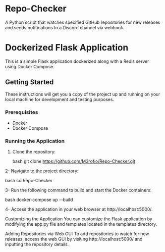 # Repo-Checker
A Python script that watches specified GitHub repositories for new releases and sends notifications to a Discord channel via webhook.

# Dockerized Flask Application

This is a simple Flask application dockerized along with a Redis server using Docker Compose.

## Getting Started

These instructions will get you a copy of the project up and running on your local machine for development and testing purposes.

### Prerequisites

- Docker
- Docker Compose

### Running the Application

1. Clone the repository:

   bash
   git clone https://github.com/M3rofio/Repo-Checker.git
   
2- Navigate to the project directory:

   bash
     cd Repo-Checker

3- Run the following command to build and start the Docker containers:

   bash
   docker-compose up --build

4- Access the application in your web browser at http://localhost:5000/.

Customizing the Application
You can customize the Flask application by modifying the app.py file and templates located in the templates directory.

Adding Repositories via Web GUI
To add repositories to watch for new releases, access the web GUI by visiting http://localhost:5000/ and inputting the repository details.
